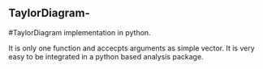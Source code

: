 ## TaylorDiagram-
#TaylorDiagram implementation in python. 

It is only one function and accecpts arguments as simple vector. It is very easy to be integrated in a python based analysis package. 
